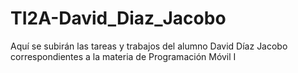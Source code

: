 # TI2A-David_Diaz_Jacobo
Aquí se subirán las tareas y trabajos del alumno David Díaz Jacobo correspondientes a la materia de Programación Móvil I
